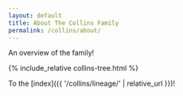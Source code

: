 ```yaml
---
layout: default
title: About The Collins Family
permalink: /collins/about/
---
```


An overview of the family!

{% include_relative collins-tree.html %}

To the [index]({{ '/collins/lineage/' | relative_url }})!
